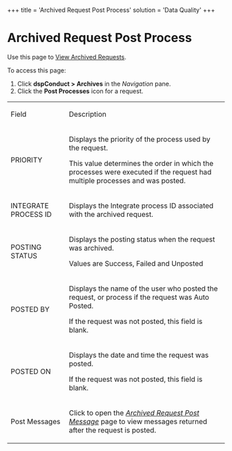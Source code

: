 +++
title = 'Archived Request Post Process'
solution = 'Data Quality'
+++

# Archived Request Post Process

<div class="use">

Use this page to [View Archived
Requests](../Use_Cases/View_Archived_Requests_DGE.htm).

</div>

To access this page:

1.  Click <span style="font-weight: bold;">dspConduct \> Archives</span>
    in the <span style="font-style: italic;">Navigation</span> pane.
2.  Click the <span style="font-weight: bold;">Post Processes</span>
    icon for a request.

<table>
<tbody>
<tr class="odd">
<td><p>Field</p></td>
<td><p>Description</p></td>
</tr>
<tr class="even">
<td><p>PRIORITY</p></td>
<td><p>Displays the priority of the process used by the request.</p>
<p>This value determines the order in which the processes were executed if the request had multiple processes and was posted.</p></td>
</tr>
<tr class="odd">
<td><p>INTEGRATE PROCESS ID</p></td>
<td><p>Displays the Integrate process ID associated with the archived request.</p></td>
</tr>
<tr class="even">
<td><p>POSTING STATUS</p></td>
<td><p>Displays the posting status when the request was archived.</p>
<p>Values are Success, Failed and Unposted</p></td>
</tr>
<tr class="odd">
<td><p>POSTED BY</p></td>
<td><p>Displays the name of the user who posted the request, or process if the request was Auto Posted.</p>
<p>If the request was not posted, this field is blank.</p></td>
</tr>
<tr class="even">
<td><p>POSTED ON</p></td>
<td><p>Displays the date and time the request was posted.</p>
<p>If the request was not posted, this field is blank.</p></td>
</tr>
<tr class="odd">
<td><p>Post Messages</p></td>
<td><p>Click to open the <span style="font-style: italic;"><a href="Archived_Request_Post_Message.htm">Archived Request Post Message</a></span> page to view messages returned after the request is posted.</p></td>
</tr>
</tbody>
</table>
